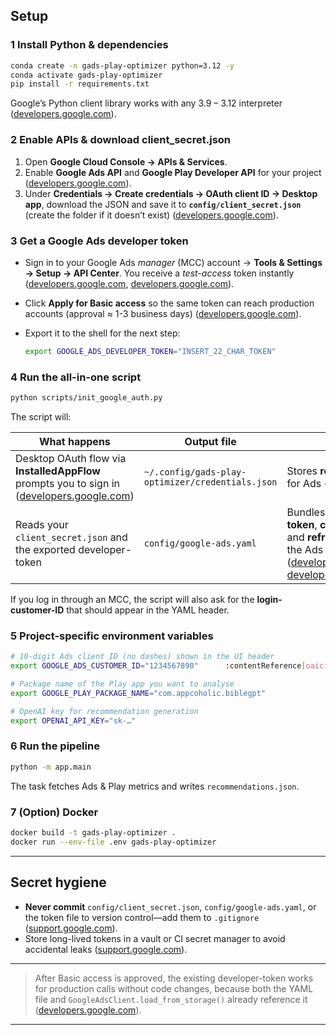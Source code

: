 ## Setup

### 1  Install Python & dependencies

```bash
conda create -n gads-play-optimizer python=3.12 -y
conda activate gads-play-optimizer
pip install -r requirements.txt
```

Google’s Python client library works with any 3.9 – 3.12 interpreter ([developers.google.com][1]).

### 2  Enable APIs & download **client\_secret.json**

1. Open **Google Cloud Console → APIs & Services**.
2. Enable **Google Ads API** and **Google Play Developer API** for your project ([developers.google.com][2]).
3. Under **Credentials → Create credentials → OAuth client ID → Desktop app**, download the JSON and save it to **`config/client_secret.json`** (create the folder if it doesn’t exist) ([developers.google.com][3]).

### 3  Get a Google Ads **developer token**

* Sign in to your Google Ads *manager* (MCC) account → **Tools & Settings → Setup → API Center**.
  You receive a *test-access* token instantly ([developers.google.com][4], [developers.google.com][5]).
* Click **Apply for Basic access** so the same token can reach production accounts (approval ≈ 1-3 business days) ([developers.google.com][6]).
* Export it to the shell for the next step:

  ```bash
  export GOOGLE_ADS_DEVELOPER_TOKEN="INSERT_22_CHAR_TOKEN"
  ```

### 4  Run the all-in-one script

```bash
python scripts/init_google_auth.py
```

The script will:

| What happens                                                                                    | Output file                                      | Purpose                                                                                                                                                     |
| ----------------------------------------------------------------------------------------------- | ------------------------------------------------ | ----------------------------------------------------------------------------------------------------------------------------------------------------------- |
| Desktop OAuth flow via **InstalledAppFlow** prompts you to sign in ([developers.google.com][2]) | `~/.config/gads-play-optimizer/credentials.json` | Stores **refresh-token** for Ads + Play                                                                                                                     |
| Reads your `client_secret.json` and the exported developer-token                                | `config/google-ads.yaml`                         | Bundles **developer-token**, **client ID/secret** and **refresh-token** for the Ads client library ([developers.google.com][7], [developers.google.com][1]) |

If you log in through an MCC, the script will also ask for the **login-customer-ID** that should appear in the YAML header.

### 5  Project-specific environment variables

```bash
# 10-digit Ads client ID (no dashes) shown in the UI header
export GOOGLE_ADS_CUSTOMER_ID="1234567890"      :contentReference[oaicite:7]{index=7}

# Package name of the Play app you want to analyse
export GOOGLE_PLAY_PACKAGE_NAME="com.appcoholic.biblegpt"

# OpenAI key for recommendation generation
export OPENAI_API_KEY="sk-…"
```

### 6  Run the pipeline

```bash
python -m app.main
```

The task fetches Ads & Play metrics and writes `recommendations.json`.

### 7  (Option) Docker

```bash
docker build -t gads-play-optimizer .
docker run --env-file .env gads-play-optimizer
```

---

## Secret hygiene

* **Never commit** `config/client_secret.json`, `config/google-ads.yaml`, or the token file to version control—add them to `.gitignore` ([support.google.com][8]).
* Store long-lived tokens in a vault or CI secret manager to avoid accidental leaks ([support.google.com][9]).

---

> After Basic access is approved, the existing developer-token works for production calls without code changes, because both the YAML file and `GoogleAdsClient.load_from_storage()` already reference it ([developers.google.com][10]).

---

[1]: https://developers.google.com/google-ads/api/docs/client-libs/python/proto-getters?utm_source=chatgpt.com "Service and Type Getters | Google Ads API | Google for Developers"
[2]: https://developers.google.com/google-ads/api/docs/client-libs/python/oauth-web?utm_source=chatgpt.com "OAuth Desktop and Web Application Flows | Google Ads API | Google for ..."
[3]: https://developers.google.com/google-ads/api/docs/client-libs/java/oauth-web?hl=de&utm_source=chatgpt.com "OAuth-Desktop- und -Webanwendungsabläufe | Google Ads API | Google for ..."
[4]: https://developers.google.com/google-ads/api/docs/get-started/dev-token?utm_source=chatgpt.com "Obtain a developer token | Google Ads API | Google for Developers"
[5]: https://developers.google.com/google-ads/api/docs/access-levels?utm_source=chatgpt.com "Access Levels and Permissible Use | Google Ads API - Google Developers"
[6]: https://developers.google.com/google-ads/api/docs/get-started/dev-token?hl=de&utm_source=chatgpt.com "Entwickler-Token abrufen | Google Ads API - Google Developers"
[7]: https://developers.google.com/google-ads/api/docs/client-libs/python/configuration?utm_source=chatgpt.com "Configuration | Google Ads API | Google for Developers"
[8]: https://support.google.com/google-ads/answer/2375503?hl=en-EN&utm_source=chatgpt.com "Google Ads Application Programming Interface (API)"
[9]: https://support.google.com/admanager/answer/6078734?hl=en&utm_source=chatgpt.com "Add a service account user for API access - Google Ad Manager Help"
[10]: https://developers.google.com/google-ads/api/docs/get-started/make-first-call?utm_source=chatgpt.com "Make an API call | Google Ads API | Google for Developers"
